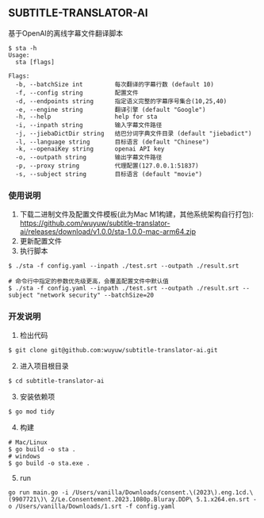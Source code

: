 ## SUBTITLE-TRANSLATOR-AI

基于OpenAI的离线字幕文件翻译脚本
```
$ sta -h
Usage:
  sta [flags]

Flags:
  -b, --batchSize int         每次翻译的字幕行数 (default 10)
  -f, --config string         配置文件
  -d, --endpoints string      指定语义完整的字幕序号集合(10,25,40)
  -e, --engine string         翻译引擎 (default "Google")
  -h, --help                  help for sta
  -i, --inpath string         输入字幕文件路径
  -j, --jiebaDictDir string   结巴分词字典文件目录 (default "jiebadict")
  -l, --language string       目标语言 (default "Chinese")
  -k, --openaiKey string      openai API key
  -o, --outpath string        输出字幕文件路径
  -p, --proxy string          代理配置(127.0.0.1:51837)
  -s, --subject string        目标语言 (default "movie")
```

### 使用说明
1. 下载二进制文件及配置文件模板(此为Mac M1构建，其他系统架构自行打包): https://github.com/wuyuw/subtitle-translator-ai/releases/download/v1.0.0/sta-1.0.0-mac-arm64.zip
2. 更新配置文件
3. 执行脚本
```
$ ./sta -f config.yaml --inpath ./test.srt --outpath ./result.srt

# 命令行中指定的参数优先级更高，会覆盖配置文件中默认值
$ ./sta -f config.yaml --inpath ./test.srt --outpath ./result.srt --subject "network security" --batchSize=20
```

### 开发说明

1. 检出代码
```
$ git clone git@github.com:wuyuw/subtitle-translator-ai.git
```
2. 进入项目根目录
```
$ cd subtitle-translator-ai
```
3. 安装依赖项
```
$ go mod tidy
```
4. 构建
```
# Mac/Linux
$ go build -o sta .
# windows
$ go build -o sta.exe .
```

5. run

```
go run main.go -i /Users/vanilla/Downloads/consent.\(2023\).eng.1cd.\(9907721\)\ 2/Le.Consentement.2023.1080p.Bluray.DDP\ 5.1.x264.en.srt -o /Users/vanilla/Downloads/1.srt -f config.yaml

```